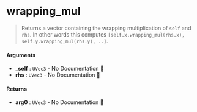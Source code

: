 # wrapping\_mul

>  Returns a vector containing the wrapping multiplication of `self` and `rhs`.
>  In other words this computes `[self.x.wrapping_mul(rhs.x), self.y.wrapping_mul(rhs.y), ..]`.

#### Arguments

- **\_self** : `UVec3` \- No Documentation 🚧
- **rhs** : `UVec3` \- No Documentation 🚧

#### Returns

- **arg0** : `UVec3` \- No Documentation 🚧